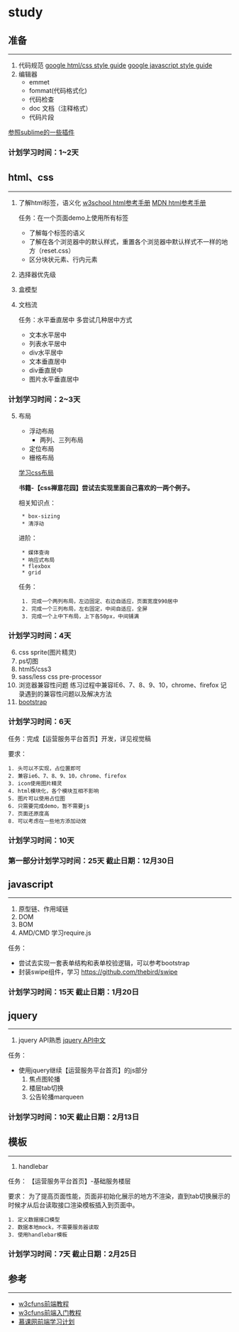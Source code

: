# study

## 准备
----
1. 代码规范
[google html/css style guide](https://google.github.io/styleguide/htmlcssguide.xml)
[google javascript style guide](https://google.github.io/styleguide/javascriptguide.xml)
2. 编辑器
	* emmet
	* fommat(代码格式化)
	* 代码检查
	* doc 文档（注释格式）
	* 代码片段
	
[参照sublime的一些插件](http://www.oschina.net/translate/20-powerful-sublimetext-plugins)

### 计划学习时间：1~2天

## html、css
----
1. 了解html标签，语义化
[w3school html参考手册](http://www.w3school.com.cn/tags/index.asp)
[MDN html参考手册](https://developer.mozilla.org/zh-CN/docs/Web/html)

	任务：在一个页面demo上使用所有标签
	* 了解每个标签的语义
	* 了解在各个浏览器中的默认样式，重置各个浏览器中默认样式不一样的地方（reset.css）
	* 区分块状元素、行内元素
2. 选择器优先级
3. 盒模型
4. 文档流

	任务：水平垂直居中
	多尝试几种居中方式
	* 文本水平居中
	* 列表水平居中
	* div水平居中
	* 文本垂直居中
	* div垂直居中
	* 图片水平垂直居中

### 计划学习时间：2~3天

5. 布局
	* 浮动布局
		* 两列、三列布局
	* 定位布局
	* 栅格布局
	
	[学习css布局](http://zh.learnlayout.com/no-layout.html)

	**书籍-【css禅意花园】尝试去实现里面自己喜欢的一两个例子。**
	
	相关知识点：
	
		* box-sizing
		* 清浮动
	
	进阶：

	    * 媒体查询
	    * 响应式布局
	    * flexbox
	    * grid
	
	任务：
	
		1. 完成一个两列布局，左边固定、右边自适应，页面宽度990居中
		2. 完成一个三列布局，左右固定，中间自适应，全屏
		3. 完成一个上中下布局，上下各50px，中间铺满
	
### 计划学习时间：4天

6. css sprite(图片精灵)
7. ps切图
8. html5/css3
9. sass/less css pre-processor
10. 浏览器兼容性问题
练习过程中兼容IE6、7、8、9、10，chrome、firefox
记录遇到的兼容性问题以及解决方法
11.  [bootstrap](http://www.bootcss.com/)

### 计划学习时间：6天

任务：完成【运营服务平台首页】开发，详见视觉稿

要求：

	1. 头可以不实现，占位置即可
	2. 兼容ie6、7、8、9、10，chrome、firefox
	3. icon使用图片精灵
	4. html模块化，各个模块互相不影响
	5. 图片可以使用占位图
	6. 只需要完成demo，暂不需要js
	7. 页面还原度高
	8. 可以考虑在一些地方添加动效
	
### 计划学习时间：10天

### 第一部分计划学习时间：25天 截止日期：12月30日

## javascript
----
1. 原型链、作用域链
1. DOM
2. BOM
3. AMD/CMD 学习require.js

任务：
* 尝试去实现一套表单结构和表单校验逻辑，可以参考bootstrap
* 封装swipe组件，学习
https://github.com/thebird/swipe

### 计划学习时间：15天 截止日期：1月20日

## jquery
----
1. jquery API熟悉
[jquery API中文](http://www.css88.com/jqapi-1.9/)

任务：
* 使用jquery继续【运营服务平台首页】的js部分
	1. 焦点图轮播
	2. 楼层tab切换
	3. 公告轮播marqueen
	
### 计划学习时间：10天 截止日期：2月13日

## 模板
----
1. handlebar

任务：
【运营服务平台首页】-基础服务楼层

要求：
为了提高页面性能，页面非初始化展示的地方不渲染，直到tab切换展示的时候才从后台读取接口渲染模板插入到页面中。

	1. 定义数据接口模型
	2. 数据本地mock，不需要服务器读取
	3. 使用handlebar模板

### 计划学习时间：7天 截止日期：2月25日

## 参考
----
* [w3cfuns前端教程](http://www.w3cfuns.com/course.php)
* [w3cfuns前端入门教程](http://www.w3cfuns.com/topic-64.html)
* [慕课网前端学习计划](http://www.imooc.com/course/programdetail/pid/32)
